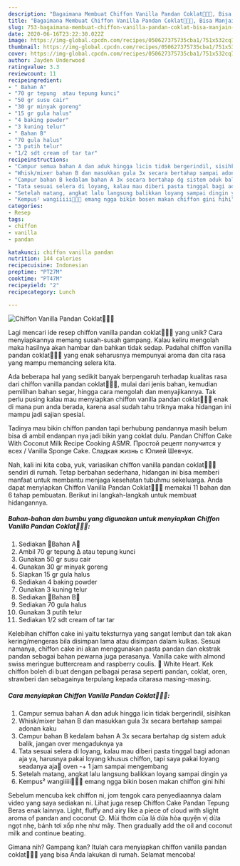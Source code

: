 ```yaml
---
description: "Bagaimana Membuat Chiffon Vanilla Pandan Coklat🤍💚🤎, Bisa Manjain Lidah"
title: "Bagaimana Membuat Chiffon Vanilla Pandan Coklat🤍💚🤎, Bisa Manjain Lidah"
slug: 753-bagaimana-membuat-chiffon-vanilla-pandan-coklat-bisa-manjain-lidah
date: 2020-06-16T23:22:30.022Z
image: https://img-global.cpcdn.com/recipes/050627375735cba1/751x532cq70/chiffon-vanilla-pandan-coklat🤍💚🤎-foto-resep-utama.jpg
thumbnail: https://img-global.cpcdn.com/recipes/050627375735cba1/751x532cq70/chiffon-vanilla-pandan-coklat🤍💚🤎-foto-resep-utama.jpg
cover: https://img-global.cpcdn.com/recipes/050627375735cba1/751x532cq70/chiffon-vanilla-pandan-coklat🤍💚🤎-foto-resep-utama.jpg
author: Jayden Underwood
ratingvalue: 3.3
reviewcount: 11
recipeingredient:
- " Bahan A"
- "70 gr tepung  atau tepung kunci"
- "50 gr susu cair"
- "30 gr minyak goreng"
- "15 gr gula halus"
- "4 baking powder"
- "3 kuning telur"
- " Bahan B"
- "70 gula halus"
- "3 putih telur"
- "1/2 sdt cream of tar tar"
recipeinstructions:
- "Campur semua bahan A dan aduk hingga licin tidak bergerindil, sisihkan"
- "Whisk/mixer bahan B dan masukkan gula 3x secara bertahap sampai adonan kaku"
- "Campur bahan B kedalam bahan A 3x secara bertahap dg sistem aduk balik, jangan over mengaduknya ya"
- "Tata sesuai selera di loyang, kalau mau diberi pasta tinggal bagi adonan aja ya, harusnya pakai loyang khusus chiffon, tapi saya pakai loyang seadanya aja🤭 oven -+ 1 jam sampai mengembang"
- "Setelah matang, angkat lalu langsung balikkan loyang sampai dingin ya"
- "Kempus² wangiiiii🤤🤤🤤 emang ngga bikin bosen makan chiffon gini hihi"
categories:
- Resep
tags:
- chiffon
- vanilla
- pandan

katakunci: chiffon vanilla pandan 
nutrition: 144 calories
recipecuisine: Indonesian
preptime: "PT27M"
cooktime: "PT47M"
recipeyield: "2"
recipecategory: Lunch

---
```



![Chiffon Vanilla Pandan Coklat🤍💚🤎](https://img-global.cpcdn.com/recipes/050627375735cba1/751x532cq70/chiffon-vanilla-pandan-coklat🤍💚🤎-foto-resep-utama.jpg)

Lagi mencari ide resep chiffon vanilla pandan coklat🤍💚🤎 yang unik? Cara menyiapkannya memang susah-susah gampang. Kalau keliru mengolah maka hasilnya akan hambar dan bahkan tidak sedap. Padahal chiffon vanilla pandan coklat🤍💚🤎 yang enak seharusnya mempunyai aroma dan cita rasa yang mampu memancing selera kita.

Ada beberapa hal yang sedikit banyak berpengaruh terhadap kualitas rasa dari chiffon vanilla pandan coklat🤍💚🤎, mulai dari jenis bahan, kemudian pemilihan bahan segar, hingga cara mengolah dan menyajikannya. Tak perlu pusing kalau mau menyiapkan chiffon vanilla pandan coklat🤍💚🤎 enak di mana pun anda berada, karena asal sudah tahu triknya maka hidangan ini mampu jadi sajian spesial.

Tadinya mau bikin chiffon pandan tapi berhubung pandannya masih belum bisa di ambil endanpan nya jadi bikin yang coklat dulu. Pandan Chiffon Cake With Coconut Milk Recipe Cooking ASMR. Простой рецепт получится у всех / Vanilla Sponge Cake. Сладкая жизнь с Юлией Шевчук.


Nah, kali ini kita coba, yuk, variasikan chiffon vanilla pandan coklat🤍💚🤎 sendiri di rumah. Tetap berbahan sederhana, hidangan ini bisa memberi manfaat untuk membantu menjaga kesehatan tubuhmu sekeluarga. Anda dapat menyiapkan Chiffon Vanilla Pandan Coklat🤍💚🤎 memakai 11 bahan dan 6 tahap pembuatan. Berikut ini langkah-langkah untuk membuat hidangannya.

<!--inarticleads1-->

##### Bahan-bahan dan bumbu yang digunakan untuk menyiapkan Chiffon Vanilla Pandan Coklat🤍💚🤎:

1. Sediakan  🍁Bahan A🍁
1. Ambil 70 gr tepung ∆ atau tepung kunci
1. Gunakan 50 gr susu cair
1. Gunakan 30 gr minyak goreng
1. Siapkan 15 gr gula halus
1. Sediakan 4 baking powder
1. Gunakan 3 kuning telur
1. Sediakan  🍁Bahan B🍁
1. Sediakan 70 gula halus
1. Gunakan 3 putih telur
1. Sediakan 1/2 sdt cream of tar tar


Kelebihan chiffon cake ini yaitu teksturnya yang sangat lembut dan tak akan kering/mengeras bila disimpan lama atau disimpan dalam kulkas. Sesuai namanya, chiffon cake ini akan menggunakan pasta pandan dan ekstrak pandan sebagai bahan pewarna juga perasanya. Vanilla cake with almond swiss meringue buttercream and raspberry coulis. 🤍 White Heart. Kek chiffon boleh di buat dengan pelbagai perasa seperti pandan, coklat, oren, strawberi dan sebagainya terpulang kepada citarasa masing-masing. 

<!--inarticleads2-->

##### Cara menyiapkan Chiffon Vanilla Pandan Coklat🤍💚🤎:

1. Campur semua bahan A dan aduk hingga licin tidak bergerindil, sisihkan
1. Whisk/mixer bahan B dan masukkan gula 3x secara bertahap sampai adonan kaku
1. Campur bahan B kedalam bahan A 3x secara bertahap dg sistem aduk balik, jangan over mengaduknya ya
1. Tata sesuai selera di loyang, kalau mau diberi pasta tinggal bagi adonan aja ya, harusnya pakai loyang khusus chiffon, tapi saya pakai loyang seadanya aja🤭 oven -+ 1 jam sampai mengembang
1. Setelah matang, angkat lalu langsung balikkan loyang sampai dingin ya
1. Kempus² wangiiiii🤤🤤🤤 emang ngga bikin bosen makan chiffon gini hihi


Sebelum mencuba kek chiffon ni, jom tengok cara penyediaannya dalam video yang saya sediakan ni. Lihat juga resep Chiffon Cake Pandan Tepung Beras enak lainnya. Light, fluffy and airy like a piece of cloud with slight aroma of pandan and coconut 😉. Mùi thơm của lá dứa hòa quyện vị dừa ngọt nhẹ, bánh tơi xốp nhẹ như mây. Then gradually add the oil and coconut milk and continue beating. 

Gimana nih? Gampang kan? Itulah cara menyiapkan chiffon vanilla pandan coklat🤍💚🤎 yang bisa Anda lakukan di rumah. Selamat mencoba!
